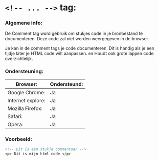 `<!-- ... -->` tag:
===================

### Algemene info:

De Comment tag word gebruik om stukjes code in je bronbestand te documenteren. Deze code zal niet worden weergegeven in de browser.

Je kan in de comment tags je code documenteren. Dit is handig als je een tijdje later je HTML code wilt aanpassen. en Houdt ook grote lappen code overzichtelijk.

### Ondersteuning:

| Browser:          | Ondersteund: |
| ----------------- | ------------ |
| Google Chrome:    | Ja           |
| Internet explore: | Ja           |
| Mozilla Firefox:  | Ja           |
| Safari:           | Ja           |
| Opera:            | Ja           |

### Voorbeeld:

```html
<!-- Dit is een stukje commentaar -->
<p> Dit is mijn html code </p>
```
